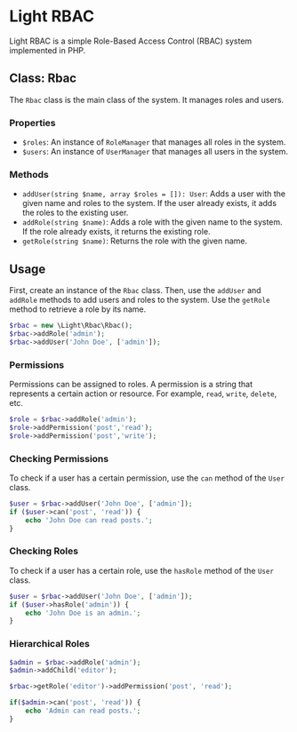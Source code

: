 # Light RBAC

Light RBAC is a simple Role-Based Access Control (RBAC) system implemented in PHP.

## Class: Rbac

The `Rbac` class is the main class of the system. It manages roles and users.

### Properties

- `$roles`: An instance of `RoleManager` that manages all roles in the system.
- `$users`: An instance of `UserManager` that manages all users in the system.

### Methods

- `addUser(string $name, array $roles = []): User`: Adds a user with the given name and roles to the system. If the user already exists, it adds the roles to the existing user.
- `addRole(string $name)`: Adds a role with the given name to the system. If the role already exists, it returns the existing role.
- `getRole(string $name)`: Returns the role with the given name.

## Usage

First, create an instance of the `Rbac` class. Then, use the `addUser` and `addRole` methods to add users and roles to the system. Use the `getRole` method to retrieve a role by its name.

```php
$rbac = new \Light\Rbac\Rbac();
$rbac->addRole('admin');
$rbac->addUser('John Doe', ['admin']);
```


### Permissions

Permissions can be assigned to roles. A permission is a string that represents a certain action or resource. For example, `read`, `write`, `delete`, etc.

```php
$role = $rbac->addRole('admin');
$role->addPermission('post','read');
$role->addPermission('post','write');
```

### Checking Permissions

To check if a user has a certain permission, use the `can` method of the `User` class.

```php
$user = $rbac->addUser('John Doe', ['admin']);
if ($user->can('post', 'read')) {
    echo 'John Doe can read posts.';
}
```

### Checking Roles

To check if a user has a certain role, use the `hasRole` method of the `User` class.

```php
$user = $rbac->addUser('John Doe', ['admin']);
if ($user->hasRole('admin')) {
    echo 'John Doe is an admin.';
}
```

### Hierarchical Roles

```php
$admin = $rbac->addRole('admin');
$admin->addChild('editor');

$rbac->getRole('editor')->addPermission('post', 'read');

if($admin->can('post', 'read')) {
    echo 'Admin can read posts.';
}


```

